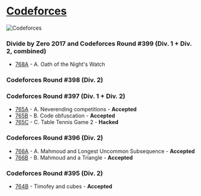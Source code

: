 # [Codeforces](http://codeforces.com)
![Codeforces](https://camo.githubusercontent.com/9aadb18f628a91a3beeec69062b7d7ad3aa6068e/68747470733a2f2f646c2e64726f70626f7875736572636f6e74656e742e636f6d2f752f3130313632333837362f636f6465666f726365732e737667)

### Divide by Zero 2017 and Codeforces Round #399 (Div. 1 + Div. 2, combined)
- [768A](https://github.com/k0syan/Codeforces/tree/master/768A) - A. Oath of the Night's Watch

### Codeforces Round #398 (Div. 2)

### Codeforces Round #397 (Div. 1 + Div. 2)
- [765A](https://github.com/k0syan/Codeforces/tree/master/765A) - A. Neverending competitions - **Accepted**
- [765B](https://github.com/k0syan/Codeforces/tree/master/765B) - B. Code obfuscation - **Accepted**
- [765C](https://github.com/k0syan/Codeforces/tree/master/765C) - C. Table Tennis Game 2 - **Hacked**

### Codeforces Round #396 (Div. 2)
- [766A](https://github.com/k0syan/Codeforces/tree/master/766A) - A. Mahmoud and Longest Uncommon Subsequence - **Accepted**
- [766B](https://github.com/k0syan/Codeforces/tree/master/766B) - B. Mahmoud and a Triangle - **Accepted**

### Codeforces Round #395 (Div. 2)
- [764B](https://github.com/k0syan/Codeforces/tree/master/764B) - Timofey and cubes - **Accepted**
